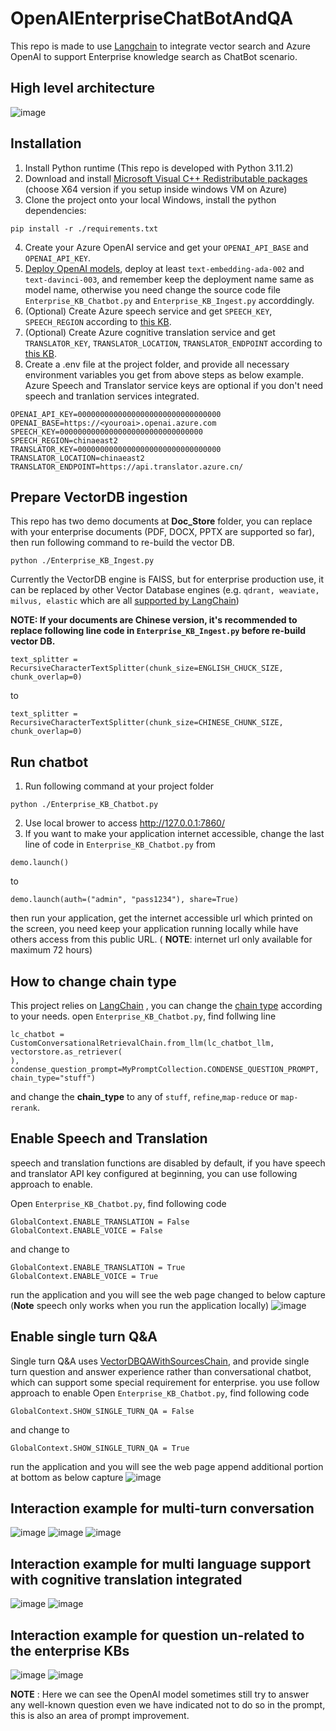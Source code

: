 # OpenAIEnterpriseChatBotAndQA
This repo is made to use [Langchain](https://python.langchain.com/en/latest/getting_started/getting_started.html) to integrate vector search and Azure OpenAI to support Enterprise knowledge search as ChatBot scenario. 

## High level architecture
![image](https://user-images.githubusercontent.com/75886466/229343379-ff315985-cad1-4e14-8ac3-3e6e69021a52.png)

## Installation 
1. Install Python runtime (This repo is developed with Python 3.11.2)
2. Download and install [Microsoft Visual C++ Redistributable packages](https://learn.microsoft.com/en-us/cpp/windows/latest-supported-vc-redist?view=msvc-170&preserve-view=true#visual-studio-2015-2017-2019-and-2022) (choose X64 version if you setup inside windows VM on Azure)
3. Clone the project onto your local Windows, install the python dependencies:
```
pip install -r ./requirements.txt
```
4. Create your Azure OpenAI service and get your `OPENAI_API_BASE` and `OPENAI_API_KEY`.
5. [Deploy OpenAI models](https://learn.microsoft.com/en-us/azure/cognitive-services/openai/how-to/create-resource?pivots=web-portal#deploy-a-model), deploy at least `text-embedding-ada-002` and `text-davinci-003`, and remember keep the deployment name same as model name, otherwise you need change the source code file `Enterprise_KB_Chatbot.py` and `Enterprise_KB_Ingest.py` accorddingly.
6. (Optional) Create Azure speech service and get `SPEECH_KEY`, `SPEECH_REGION` according to [this KB](https://learn.microsoft.com/en-us/azure/cognitive-services/speech-service/get-started-speech-to-text?tabs=windows%2Cterminal&pivots=programming-language-csharp#prerequisites).
7. (Optional) Create Azure cognitive translation service and get `TRANSLATOR_KEY`, `TRANSLATOR_LOCATION`, `TRANSLATOR_ENDPOINT` according to [this KB](https://learn.microsoft.com/en-us/azure/cognitive-services/translator/quickstart-translator?tabs=python#prerequisites).
8. Create a .env file at the project folder, and provide all necessary environment variables you get from above steps as below example. Azure Speech and Translator service keys are optional if you don't need speech and tranlation services integrated.
```
OPENAI_API_KEY=00000000000000000000000000000000
OPENAI_BASE=https://<youroai>.openai.azure.com
SPEECH_KEY=00000000000000000000000000000000
SPEECH_REGION=chinaeast2
TRANSLATOR_KEY=00000000000000000000000000000000
TRANSLATOR_LOCATION=chinaeast2
TRANSLATOR_ENDPOINT=https://api.translator.azure.cn/
```

## Prepare VectorDB ingestion
This repo has two demo documents at **Doc_Store** folder, you can replace with your enterprise documents (PDF, DOCX, PPTX are supported so far), then run following command to re-build the vector DB. 
```
python ./Enterprise_KB_Ingest.py
```
Currently the VectorDB engine is FAISS, but for enterprise production use, it can be replaced by other Vector Database engines (e.g. `qdrant, weaviate, milvus, elastic` which are all [supported by LangChain](https://langchain.com/integrations.html))

**NOTE: If your documents are Chinese version, it's recommended to replace following line code in `Enterprise_KB_Ingest.py` before re-build vector DB.**
```
text_splitter = RecursiveCharacterTextSplitter(chunk_size=ENGLISH_CHUCK_SIZE, chunk_overlap=0) 
```
to
```
text_splitter = RecursiveCharacterTextSplitter(chunk_size=CHINESE_CHUNK_SIZE, chunk_overlap=0) 
```
## Run chatbot
1. Run following command at your project folder
```
python ./Enterprise_KB_Chatbot.py
```
2. Use local brower to access http://127.0.0.1:7860/
3. If you want to make your application internet accessible, change the last line of code in `Enterprise_KB_Chatbot.py`
from
```
demo.launch()
```
to
```
demo.launch(auth=("admin", "pass1234"), share=True)
```
then run your application, get the internet accessible url which printed on the screen, you need keep your application running locally while have others access from this public URL. ( **NOTE**: internet url only available for maximum 72 hours)

## How to change chain type
This project relies on [LangChain](https://python.langchain.com/en/latest/) , you can change the [chain type](https://python.langchain.com/en/latest/modules/chains/index_examples/qa_with_sources.html) according to your needs.
open `Enterprise_KB_Chatbot.py`, find follwing line
```
lc_chatbot = CustomConversationalRetrievalChain.from_llm(lc_chatbot_llm, vectorstore.as_retriever(
), condense_question_prompt=MyPromptCollection.CONDENSE_QUESTION_PROMPT, chain_type="stuff") 
```
and change the **chain_type** to any of `stuff`, `refine`,`map-reduce` or `map-rerank`.

## Enable Speech and Translation
speech and translation functions are disabled by default, if you have speech and translator API key configured at beginning, you can use following approach to enable.

Open `Enterprise_KB_Chatbot.py`, find following code
```
GlobalContext.ENABLE_TRANSLATION = False 
GlobalContext.ENABLE_VOICE = False  
```
and change to
```
GlobalContext.ENABLE_TRANSLATION = True 
GlobalContext.ENABLE_VOICE = True  
```
run the application and you will see the web page changed to below capture (**Note** speech only works when you run the application locally)
![image](https://user-images.githubusercontent.com/75886466/229342647-e6b60727-1476-4c00-80e0-193b87dd3a7f.png)


## Enable single turn Q&A
Single turn Q&A uses [VectorDBQAWithSourcesChain](https://python.langchain.com/en/latest/_modules/langchain/chains/qa_with_sources/vector_db.html), and provide single turn question and answer experience rather than conversational chatbot, which can support some special requirement for enterprise. you use follow approach to enable
Open `Enterprise_KB_Chatbot.py`, find following code
```
GlobalContext.SHOW_SINGLE_TURN_QA = False
```
and change to
```
GlobalContext.SHOW_SINGLE_TURN_QA = True  
```
run the application and you will see the web page append additional portion at bottom as below capture
![image](https://user-images.githubusercontent.com/75886466/229343001-43ee9e21-acd5-48f7-b9de-b475e29df5c0.png)


## Interaction example for multi-turn conversation 
![image](https://user-images.githubusercontent.com/75886466/229332117-8b410405-007e-4a80-8d1b-ff2b4bf43bfd.png)
![image](https://user-images.githubusercontent.com/75886466/229334605-79464489-0166-4d83-a2dd-da41691d3f51.png)
![image](https://user-images.githubusercontent.com/75886466/229334615-7e9ac57a-844c-4e68-9a2d-fa802d6c61da.png)

## Interaction example for multi language support with cognitive translation integrated
![image](https://user-images.githubusercontent.com/75886466/229334634-97cf1c55-42ca-4e1a-b3fe-ff9377326ff8.png)
![image](https://user-images.githubusercontent.com/75886466/229334639-2502b403-b5fc-4395-8c2e-afb7429814bb.png)

## Interaction example for question un-related to the enterprise KBs 
![image](https://user-images.githubusercontent.com/75886466/229334679-cc6941f5-07fc-4d66-a25e-0969d499fd75.png)
![image](https://user-images.githubusercontent.com/75886466/229334681-8460acd8-1aa7-4b7c-97fd-7c5a2d3cdf8b.png)

**NOTE** : Here we can see the OpenAI model sometimes still try to answer any well-known question even we have indicated not to do so in the prompt, this is also an area of prompt improvement.
